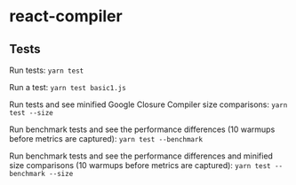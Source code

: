 # react-compiler

## Tests
Run tests:
`yarn test`

Run a test:
`yarn test basic1.js`

Run tests and see minified Google Closure Compiler size comparisons:
`yarn test --size`

Run benchmark tests and see the performance differences (10 warmups before metrics are captured):
`yarn test --benchmark`

Run benchmark tests and see the performance differences and minified size comparisons (10 warmups before metrics are captured):
`yarn test --benchmark --size`
